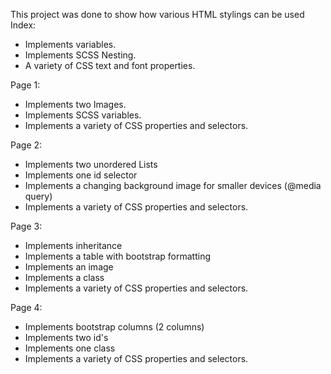 This project was done to show how various HTML stylings can be used
Index:
- Implements variables.
- Implements SCSS Nesting.
- A variety of CSS text and font properties.

Page 1:
- Implements two Images.
- Implements SCSS variables.
- Implements a variety of CSS properties and selectors.

Page 2:
- Implements two unordered Lists
- Implements one id selector
- Implements a changing background image for smaller devices (@media query)
- Implements a variety of CSS properties and selectors.

Page 3:
- Implements inheritance
- Implements a table with bootstrap formatting
- Implements an image
- Implements a class
- Implements a variety of CSS properties and selectors.

Page 4:
- Implements bootstrap columns (2 columns)
- Implements two id's
- Implements one class
- Implements a variety of CSS properties and selectors.
